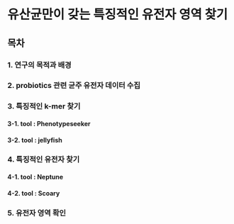 유산균만이 갖는 특징적인 유전자 영역 찾기
============================
목차
----------------------------
### 1. 연구의 목적과 배경
### 2. probiotics 관련 균주 유전자 데이터 수집
### 3. 특징적인 k-mer 찾기

  #### 3-1. tool : Phenotypeseeker
  #### 3-2. tool : jellyfish
### 4. 특징적인 유전자 찾기

  #### 4-1. tool : Neptune
  #### 4-2. tool : Scoary
### 5. 유전자 영역 확인

